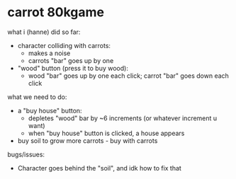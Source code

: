 # carrot 80kgame

what i (hanne) did so far: 
- character colliding with carrots: 
     - makes a noise
     - carrots "bar" goes up by one
- "wood" button (press it to buy wood):
     - wood "bar" goes up by one each click; carrot "bar" goes down each click

what we need to do:
- a "buy house" button:
    - depletes "wood" bar by ~6 increments (or whatever increment u want)
    - when "buy house" button is clicked, a house appears
- buy soil to grow more carrots - buy with carrots

bugs/issues:
- Character goes behind the "soil", and idk how to fix that
 

